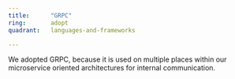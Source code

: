 ```yaml
---
title:      "GRPC"
ring:       adopt
quadrant:   languages-and-frameworks

---
```


We adopted GRPC, because it is used on multiple places within our microservice oriented architectures for internal communication.